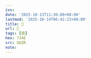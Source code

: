 ```yaml
---
ivs:
date: '2025-10-13T11:30:08+08:00'
lastmod: '2025-10-14T06:42:23+08:00'
title: 󰤦
url: 󰤦
tags: [獎]
hex: 734E
src: GHZR
note:
---
```

